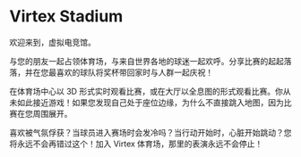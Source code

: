 # Virtex Stadium

欢迎来到，虚拟电竞馆。

与您的朋友一起占领体育场，与来自世界各地的球迷一起欢呼。分享比赛的起起落落，并在您最喜欢的球队将奖杯带回家时与人群一起庆祝！

在体育场中心以 3D 形式实时观看比赛，或在大厅以全息图的形式观看比赛。你从未如此接近游戏！如果您发现自己处于座位边缘，为什么不直接跳入地图，因为比赛在您周围展开。

喜欢被气氛俘获？当球员进入赛场时会发冷吗？当行动开始时，心脏开始跳动？您将永远不会再错过这个！加入 Virtex 体育场，那里的表演永远不会停止！
